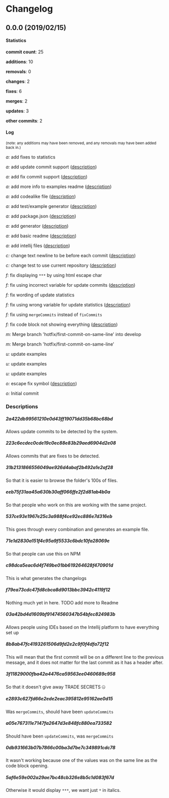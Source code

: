 # Changelog
## 0.0.0 (2019/02/15)
#### Statistics
**commit count**: 25

**additions**: 10

**removals**: 0

**changes**: 2

**fixes**: 6

**merges**: 2

**updates**: 3

**other commits**: 2

#### Log
<small>(note: any additions may have been removed, and any removals may have been added back in.)</small>

*a:* add fixes to statistics

*a:* add update commit support ([description](#2a422db99561210e0d43ff19071dd35b68bc68bd-11))

*a:* add fix commit support ([description](#223c6ecdec0cde19c0ec88e83b29aed6904d2e08-11))

*a:* add more info to examples readme ([description](#31b2131866556049ae926d4abaf2b492a1e2af28-11))

*a:* add codealike file ([description](#eeb75f31aa45a630b30aff066ffe2f2d81ab4b0a-11))

*a:* add test/example generator ([description](#537ce93e1967e25c3a988f4ce92ec886e7d316eb-11))

*a:* add package.json ([description](#71e1d2830a151f4c95a9f5533c6bdc10fa28069e-11))

*a:* add generator ([description](#c98dca5eac6d4f749be01bb619264628f470901d-11))

*a:* add basic readme ([description](#f79ea73cdc47fd8cbca8d9013bbc3942c4119f12-11))

*a:* add intellij files ([description](#03a42bd4d1609bf91474560347b54bfec824983b-11))

*c:* change text newline to be before each commit ([description](#8b8ab47fc4193261506d9fd2e2c9f0f4dfa72f12-11))

*c:* change test to use current repository ([description](#3f11829000fba42a4476ca59563ee0460689c958-11))

*f:* fix displaying `***` by using html escape char

*f:* fix using incorrect variable for update commits ([description](#e2893c627fd66e2ede2eac395812e95162ae0d15-11))

*f:* fix wording of update statistics

*f:* fix using wrong variable for update statistics ([description](#a05e767311e7147fa2647d3e848fc880ea733582-11))

*f:* fix using `mergeCommits` instead of `fixCommits`

*f:* fix code block not showing everything ([description](#0db931663b07b7866c00ba3d7be7c349891cdc78-11))

*m:* Merge branch 'hotfix/first-commit-on-same-line' into develop

*m:* Merge branch 'hotfix/first-commit-on-same-line'

*u:* update examples

*u:* update examples

*u:* update examples

*o:* escape fix symbol ([description](#5af6e59e002a29ae7bc48cb326e8b5c1d083f67d-11))

*o:* Initial commit
### Descriptions
##### 2a422db99561210e0d43ff19071dd35b68bc68bd
Allows update commits to be detected by the system.
##### 223c6ecdec0cde19c0ec88e83b29aed6904d2e08
Allows commits that are fixes to be detected.
##### 31b2131866556049ae926d4abaf2b492a1e2af28
So that it is easier to browse the folder's 100s of files.
##### eeb75f31aa45a630b30aff066ffe2f2d81ab4b0a
So that people who work on this are working with the same project.
##### 537ce93e1967e25c3a988f4ce92ec886e7d316eb
This goes through every combination and generates an example file.
##### 71e1d2830a151f4c95a9f5533c6bdc10fa28069e
So that people can use this on NPM
##### c98dca5eac6d4f749be01bb619264628f470901d
This is what generates the changelogs
##### f79ea73cdc47fd8cbca8d9013bbc3942c4119f12
Nothing much yet in here. TODO add more to Readme
##### 03a42bd4d1609bf91474560347b54bfec824983b
Allows people using IDEs based on the Intellij platform to have everything set up
##### 8b8ab47fc4193261506d9fd2e2c9f0f4dfa72f12
This will mean that the first commit will be on a different line to the previous message, and it does not matter for the last commit as it has a header after.
##### 3f11829000fba42a4476ca59563ee0460689c958
So that it doesn't give away TRADE SECRETS 🤐
##### e2893c627fd66e2ede2eac395812e95162ae0d15
Was `mergeCommits`, should have been `updateCommits`
##### a05e767311e7147fa2647d3e848fc880ea733582
Should have been `updateCommits`, was `mergeCommits`
##### 0db931663b07b7866c00ba3d7be7c349891cdc78
It wasn't working because one of the values was on the same line as the code block opening.
##### 5af6e59e002a29ae7bc48cb326e8b5c1d083f67d
Otherwise it would display `***`, we want just `*` in italics.

